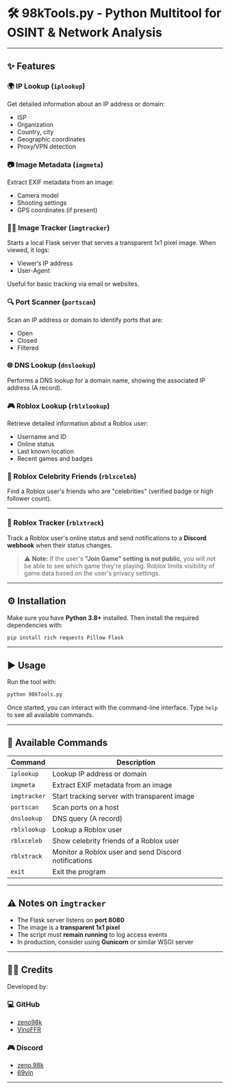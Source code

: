 # 🛠️ 98kTools.py - Python Multitool for OSINT & Network Analysis
---
## ✨ Features

### 🌍 IP Lookup (`iplookup`)
Get detailed information about an IP address or domain:
- ISP
- Organization
- Country, city
- Geographic coordinates
- Proxy/VPN detection

### 📷 Image Metadata (`imgmeta`)
Extract EXIF metadata from an image:
- Camera model
- Shooting settings
- GPS coordinates (if present)

### 🕵️‍♂️ Image Tracker (`imgtracker`)
Starts a local Flask server that serves a transparent 1x1 pixel image. When viewed, it logs:
- Viewer’s IP address
- User-Agent

Useful for basic tracking via email or websites.

### 🔍 Port Scanner (`portscan`)
Scan an IP address or domain to identify ports that are:
- Open
- Closed
- Filtered

### 🌐 DNS Lookup (`dnslookup`)
Performs a DNS lookup for a domain name, showing the associated IP address (A record).

### 🎮 Roblox Lookup (`rblxlookup`)
Retrieve detailed information about a Roblox user:
- Username and ID
- Online status
- Last known location
- Recent games and badges

### 🌟 Roblox Celebrity Friends (`rblxceleb`)
Find a Roblox user's friends who are "celebrities" (verified badge or high follower count).

---

### 🔔 Roblox Tracker (`rblxtrack`)

Track a Roblox user's online status and send notifications to a **Discord webhook** when their status changes.

> ⚠️ **Note:** If the user's **"Join Game" setting is not public**, you will not be able to see which game they're playing. Roblox limits visibility of game data based on the user's privacy settings.

---

## ⚙️ Installation

Make sure you have **Python 3.8+** installed. Then install the required dependencies with:

```bash
pip install rich requests Pillow Flask
````

---

## ▶️ Usage

Run the tool with:

```bash
python 98kTools.py
```

Once started, you can interact with the command-line interface. Type `help` to see all available commands.

---

## 📝 Available Commands

| Command      | Description                                          |
| ------------ | ---------------------------------------------------- |
| `iplookup`   | Lookup IP address or domain                          |
| `imgmeta`    | Extract EXIF metadata from an image                  |
| `imgtracker` | Start tracking server with transparent image         |
| `portscan`   | Scan ports on a host                                 |
| `dnslookup`  | DNS query (A record)                                 |
| `rblxlookup` | Lookup a Roblox user                                 |
| `rblxceleb`  | Show celebrity friends of a Roblox user              |
| `rblxtrack`  | Monitor a Roblox user and send Discord notifications |
| `exit`       | Exit the program                                     |

---

## ⚠️ Notes on `imgtracker`

* The Flask server listens on **port 8080**
* The image is a **transparent 1x1 pixel**
* The script must **remain running** to log access events
* In production, consider using **Gunicorn** or similar WSGI server

---

## 👨‍💻 Credits

Developed by:

### 💻 GitHub

* [zeno98k](https://github.com/zeno98k)
* [VinoFFR](https://github.com/VinoFFR)

### 🎮 Discord

* [zeno.98k](https://discord.com/users/893215049282359337)
* [69vin](https://discord.com/users/767072748945539126)

---
